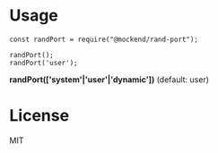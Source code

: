 # Usage

```
const randPort = require("@mockend/rand-port");

randPort();
randPort('user');
```

__randPort(['system'|'user'|'dynamic'])__ (default: user)

# License

MIT
